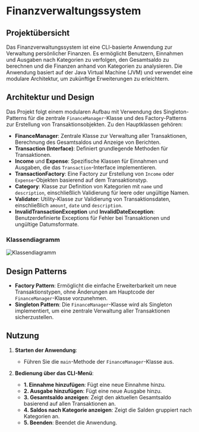 # Finanzverwaltungssystem

## Projektübersicht
Das Finanzverwaltungssystem ist eine CLI-basierte Anwendung zur Verwaltung persönlicher Finanzen. Es ermöglicht Benutzern, Einnahmen und Ausgaben nach Kategorien zu verfolgen, den Gesamtsaldo zu berechnen und die Finanzen anhand von Kategorien zu analysieren. Die Anwendung basiert auf der Java Virtual Machine (JVM) und verwendet eine modulare Architektur, um zukünftige Erweiterungen zu erleichtern.

## Architektur und Design
Das Projekt folgt einem modularen Aufbau mit Verwendung des Singleton-Patterns für die zentrale `FinanceManager`-Klasse und des Factory-Patterns zur Erstellung von Transaktionsobjekten. Zu den Hauptklassen gehören:

- **FinanceManager**: Zentrale Klasse zur Verwaltung aller Transaktionen, Berechnung des Gesamtsaldos und Anzeige von Berichten.
- **Transaction (Interface)**: Definiert grundlegende Methoden für Transaktionen.
- **Income** und **Expense**: Spezifische Klassen für Einnahmen und Ausgaben, die das `Transaction`-Interface implementieren.
- **TransactionFactory**: Eine Factory zur Erstellung von `Income` oder `Expense`-Objekten basierend auf dem Transaktionstyp.
- **Category**: Klasse zur Definition von Kategorien mit `name` und `description`, einschließlich Validierung für leere oder ungültige Namen.
- **Validator**: Utility-Klasse zur Validierung von Transaktionsdaten, einschließlich `amount`, `date` und `description`.
- **InvalidTransactionException** und **InvalidDateException**: Benutzerdefinierte Exceptions für Fehler bei Transaktionen und ungültige Datumsformate.

### Klassendiagramm
![Klassendiagramm](..\src\main\resources\Sequenz-Diagramm-Einnahme-hinzufügen.png)

## Design Patterns
- **Factory Pattern**: Ermöglicht die einfache Erweiterbarkeit um neue Transaktionstypen, ohne Änderungen am Hauptcode der `FinanceManager`-Klasse vorzunehmen.
- **Singleton Pattern**: Die `FinanceManager`-Klasse wird als Singleton implementiert, um eine zentrale Verwaltung aller Transaktionen sicherzustellen.

## Nutzung

1. **Starten der Anwendung**:
   - Führen Sie die `main`-Methode der `FinanceManager`-Klasse aus.

2. **Bedienung über das CLI-Menü**:
   - **1. Einnahme hinzufügen**: Fügt eine neue Einnahme hinzu.
   - **2. Ausgabe hinzufügen**: Fügt eine neue Ausgabe hinzu.
   - **3. Gesamtsaldo anzeigen**: Zeigt den aktuellen Gesamtsaldo basierend auf allen Transaktionen an.
   - **4. Saldos nach Kategorie anzeigen**: Zeigt die Salden gruppiert nach Kategorien an.
   - **5. Beenden**: Beendet die Anwendung.

